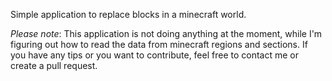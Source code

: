 Simple application to replace blocks in a minecraft world.

*Please note*: This application is not doing anything at the moment, while I'm figuring out how to read
the data from minecraft regions and sections. If you have any tips or you want to contribute, feel
free to contact me or create a pull request.
